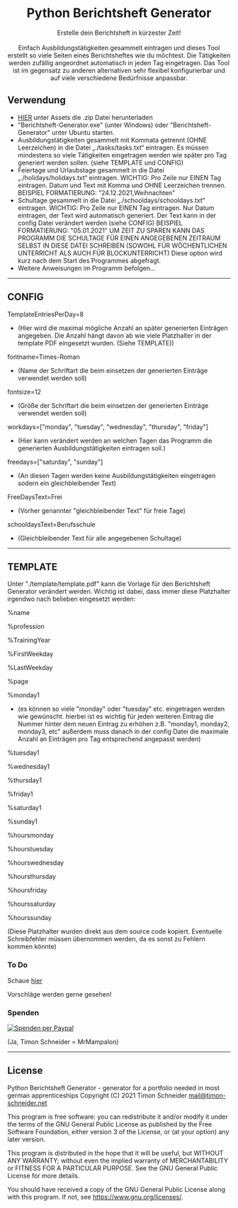 <h1 align="center">Python Berichtsheft Generator</h1>

<p align="center">
Erstelle dein Berichtsheft in kürzester Zeit! <br><br>
Einfach Ausbildungstätigkeiten gesammelt eintragen und dieses Tool erstellt so viele Seiten eines Berichtsheftes wie du möchtest.
Die Tätigkeiten werden zufällig angeordnet automatisch in jeden Tag eingetragen.
Das Tool ist im gegensatz zu anderen alternativen sehr flexibel konfigurierbar und auf viele verschiedene Bedürfnisse anpassbar.
</p>

## Verwendung

- [HIER](https://github.com/Timon-Schneider/Python-Berichtsheft-Generator/releases/latest) unter Assets die .zip Datei herunterladen
- "Berichtsheft-Generator.exe" (unter Windows) oder "Berichtsheft-Generator" unter Ubuntu starten.
- Ausbildungstätigkeiten gesammelt mit Kommata getrennt (OHNE Leerzeichen) in die Datei „./tasks/tasks.txt“ eintragen.
Es müssen mindestens so viele Tätigkeiten eingetragen werden wie später pro Tag generiert werden sollen.
(siehe TEMPLATE und CONFIG)
- Feiertage und Urlaubstage gesammelt in die Datei „./holidays/holidays.txt“ eintragen.
WICHTIG: Pro Zeile nur EINEN Tag eintragen. Datum und Text mit Komma und OHNE Leerzeichen trennen.
BEISPIEL FORMATIERUNG: "24.12.2021,Weihnachten"
- Schultage gesammelt in die Datei „./schooldays/schooldays.txt“ eintragen.
WICHTIG: Pro Zeile nur EINEN Tag eintragen. Nur Datum eintragen, der Text wird automatisch generiert.
Der Text kann in der config Datei verändert werden (siehe CONFIG)
BEISPIEL FORMATIERUNG: "05.01.2021"
UM ZEIT ZU SPAREN KANN DAS PROGRAMM DIE SCHULTAGE FÜR EINEN ANGEGEBENEN ZEITRAUM SELBST IN DIESE DATEI SCHREIBEN
(SOWOHL FÜR WÖCHENTLICHEN UNTERRICHT ALS AUCH FÜR BLOCKUNTERRICHT)
Diese option wird kurz nach dem Start des Programmes abgefragt.
- Weitere Anweisungen im Programm befolgen...

---
## CONFIG

TemplateEntriesPerDay=8     
- (Hier wird die maximal mögliche Anzahl an später generierten Einträgen angegeben.
Die Anzahl hängt davon ab wie viele Platzhalter in der template PDF eingesetzt wurden.
(Siehe TEMPLATE))

fontname=Times-Roman
- (Name der Schriftart die beim einsetzen der generierten Einträge verwendet werden soll)

fontsize=12
- (Größe der Schriftart die beim einsetzen der generierten Einträge verwendet werden soll)

workdays=["monday", "tuesday", "wednesday", "thursday", "friday"]
- (Hier kann verändert werden an welchen Tagen das Programm die generierten
Ausbildungstätigkeiten eintragen soll.)

freedays=["saturday", "sunday"]
- (An diesen Tagen werden keine Ausbildungstätigkeiten eingetragen sodern ein
gleichbleibender Text)

FreeDaysText=Frei
- (Vorher genannter "gleichbleibender Text" für freie Tage)

schooldaysText=Berufsschule
- (Gleichbleibender Text für alle angegebenen Schultage)

---
## TEMPLATE

Unter "./template/template.pdf" kann die Vorlage für den Berichtsheft Generator verändert werden.
Wichtig ist dabei, dass immer diese Platzhalter irgendwo nach belieben eingesetzt werden:

%name

%profession

%TrainingYear

%FirstWeekday

%LastWeekday

%page

%monday1
- (es können so viele "monday" oder "tuesday" etc. eingetragen werden wie gewünscht.
hierbei ist es wichtig für jeden weiteren Eintrag die Nummer hinter dem neuen Eintrag
zu erhöhen z.B. "monday1, monday2, monday3, etc" außerdem muss danach in der config Datei
die maximale Anzahl an Einträgen pro Tag entsprechend angepasst werden)

%tuesday1

%wednesday1

%thursday1

%friday1

%saturday1

%sunday1

%hoursmonday

%hourstuesday

%hourswednesday

%hoursthursday

%hoursfriday

%hourssaturday

%hourssunday

(Diese Platzhalter wurden direkt aus dem source code kopiert. Eventuelle Schreibfehler müssen übernommen werden,
da es sonst zu Fehlern kommen könnte)

### To Do
Schaue [hier](https://github.com/Timon-Schneider/Python-Berichtsheft-Generator/issues)

Vorschläge werden gerne gesehen!

### Spenden
<a href="https://www.paypal.com/donate?hosted_button_id=ULE8THN3EAHJL" target="_blank"><img src="https://www.paypalobjects.com/de_DE/DE/i/btn/btn_donateCC_LG.gif" alt="Spenden per Paypal"></a>

(Ja, Timon Schneider = MrMampalon)

----

## License

Python Berichtsheft Generator - generator for a portfolio needed in most german apprenticeships
Copyright (C) 2021  Timon Schneider
mail@timon-schneider.net

This program is free software: you can redistribute it and/or modify
it under the terms of the GNU General Public License as published by
the Free Software Foundation, either version 3 of the License, or
(at your option) any later version.

This program is distributed in the hope that it will be useful,
but WITHOUT ANY WARRANTY; without even the implied warranty of
MERCHANTABILITY or FITNESS FOR A PARTICULAR PURPOSE.  See the
GNU General Public License for more details.

You should have received a copy of the GNU General Public License
along with this program.  If not, see <https://www.gnu.org/licenses/>.